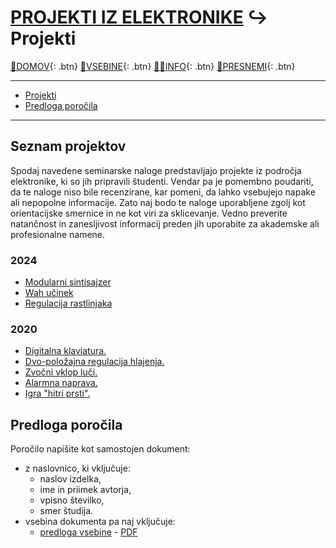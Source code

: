 # [PROJEKTI IZ ELEKTRONIKE](../index) ↪ Projekti

[🏡DOMOV](../../index){: .btn}
[📝VSEBINE](../../Vsebine/index.md){: .btn}
[👨‍🎓INFO](../../info){: .btn}
[💾PRESNEMI](../../Presnemi/index){: .btn}

---

- [Projekti](#seznam-projektov)
- [Predloga poročila](#predloga-poročila)

---

## Seznam projektov

Spodaj navedene seminarske naloge predstavljajo projekte iz področja elektronike, ki so jih pripravili študenti. Vendar pa je pomembno poudariti, da te naloge niso bile recenzirane, kar pomeni, da lahko vsebujejo napake ali nepopolne informacije. Zato naj bodo te naloge uporabljene zgolj kot orientacijske smernice in ne kot viri za sklicevanje. Vedno preverite natančnost in zanesljivost informacij preden jih uporabite za akademske ali profesionalne namene.

### 2024

- [Modularni sintisajzer](./2024/Brnot_Eva/modular_synth.md)
- [Wah učinek](./2024/Istenič_Jakob/wah_effect.md)
- [Regulacija rastlinjaka](./2024/Štrukelj_Andreja/regulacija_rastljnjaka.md)

### 2020

- [Digitalna klaviatura.](./2020/Ajda/digitlani_klavir.md)
- [Dvo-položajna regulacija hlajenja.](./2020/Kobal/2pol_reg_hlajenja.md)
- [Zvočni vklop luči.](./2020/Mira/zvocni_vkl_luci.md)
- [Alarmna naprava.](./2020/Nina/alarmna_naprava.md)
- [Igra "hitri prsti".](./2020/Sever/igra_hiti_prsti.md)

## Predloga poročila

Poročilo napišite kot samostojen dokument:

- z naslovnico, ki vključuje:
    - naslov izdelka,
    - ime in priimek avtorja,
    - vpisno številko,
    - smer študija.
- vsebina dokumenta pa naj vključuje:
  - [predloga vsebine](./predloga) - [PDF](./predloga.pdf)

